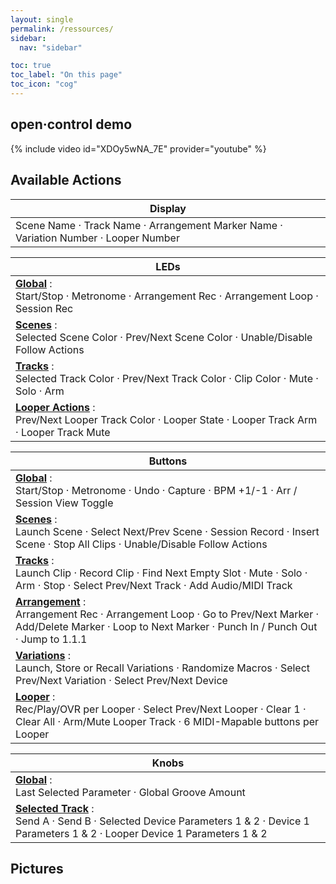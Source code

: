 ```yaml
---
layout: single
permalink: /ressources/
sidebar:
  nav: "sidebar"

toc: true
toc_label: "On this page"
toc_icon: "cog"
---
```

<!-- # <span class="bis"> Videos</span> -->
## open·control demo
{% include video id="XDOy5wNA_7E" provider="youtube" %}
##  Available Actions

<table class="action_table" id="leds_table">
  <thead>
      <tr>
          <th colspan="2">Display</th>
      </tr>
  </thead>
  <tbody>
  <tr>
      <td class="light" style="border-bottom-right-radius: 12px; border-bottom-left-radius: 12px;">Scene Name · Track Name · Arrangement Marker Name · Variation Number · Looper Number</td>
  </tr>
</tbody>
</table>

<table class="action_table" id="leds_table">
  <thead>
      <tr>
          <th colspan="2">LEDs</th>
      </tr>
  </thead>
  <tbody>
  <tr>
      <td class="light"><b><u>Global</u></b> : <br> Start/Stop · Metronome · Arrangement Rec · Arrangement Loop · Session Rec</td>
  </tr>
  <tr>
      <td><b><u>Scenes</u></b> : <br> Selected Scene Color · Prev/Next Scene Color · Unable/Disable Follow Actions</td>
  </tr>
  <tr>
      <td class="light"><b><u>Tracks</u></b> : <br> Selected Track Color · Prev/Next Track Color · Clip Color · Mute · Solo · Arm </td>
  </tr>
  <tr>
    <td style="border-bottom-right-radius: 12px; border-bottom-left-radius: 12px;"><b><u>Looper Actions</u></b> : <br> Prev/Next Looper Track Color · Looper State · Looper Track Arm · Looper Track Mute</td>
  </tr>
</tbody>
</table>

<table class="action_table" id="leds_table">
  <thead>
      <tr>
          <th colspan="2">Buttons</th>
      </tr>
  </thead>
  <tbody>
  <tr>
      <td class="light"><b><u>Global</u></b> : <br> Start/Stop · Metronome · Undo · Capture · BPM +1/-1 · Arr / Session View Toggle</td>
  </tr>
  <tr>
      <td><b><u>Scenes</u></b> : <br> Launch Scene · Select Next/Prev Scene · Session Record · Insert Scene · Stop All Clips · Unable/Disable Follow Actions</td>
  </tr>
  <tr>
      <td class="light"><b><u>Tracks</u></b> : <br> Launch Clip · Record Clip · Find Next Empty Slot · Mute · Solo · Arm · Stop · Select Prev/Next Track · Add Audio/MIDI Track</td>
  </tr>
  <tr>
      <td><b><u>Arrangement</u></b> : <br> Arrangement Rec · Arrangement Loop · Go to Prev/Next Marker · Add/Delete Marker · Loop to Next Marker · Punch In / Punch Out · Jump to 1.1.1</td>
</tr>
<tr>
  <td class="light"><b><u>Variations</u></b> : <br> Launch, Store or Recall Variations · Randomize Macros · Select Prev/Next Variation · Select Prev/Next Device</td>
  </tr>
      <tr>
        <td style="border-bottom-right-radius: 12px; border-bottom-left-radius: 12px;"> <b><u>Looper</u></b> : <br> Rec/Play/OVR per Looper · Select Prev/Next Looper · Clear 1 · Clear All · Arm/Mute Looper Track · 6 MIDI-Mapable buttons per Looper
        </td>
  </tr>
</tbody>
</table>

<table class="action_table" id="leds_table">
  <thead>
      <tr>
          <th colspan="1">Knobs</th>
      </tr>
  </thead>
  <tbody>
  <tr>
      <td class="light"><b><u>Global</u></b> : <br> Last Selected Parameter · Global Groove Amount</td>
  </tr>
  <tr>
      <td style="border-bottom-right-radius: 12px; border-bottom-left-radius: 12px;"><b><u>Selected Track</u></b> : <br> Send A · Send B · Selected Device Parameters 1 & 2 · Device 1 Parameters 1 & 2 · Looper Device 1 Parameters 1 & 2</td>
  </tr>
</tbody>
</table>


## Pictures

